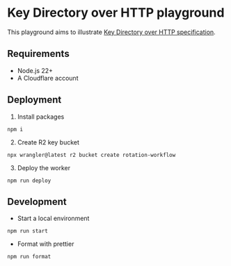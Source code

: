 # Key Directory over HTTP playground

This playground aims to illustrate [Key Directory over HTTP specification](https://github.com/thibmeu/draft-darling-ohai-hpke-key-directory-over-http).

## Requirements

- Node.js 22+
- A Cloudflare account

## Deployment

1. Install packages

```shell
npm i
```

2. Create R2 key bucket

```shell
npx wrangler@latest r2 bucket create rotation-workflow
```

3. Deploy the worker

```shell
npm run deploy
```

## Development

- Start a local environment

```shell
npm run start
```

- Format with prettier

```shell
npm run format
```
